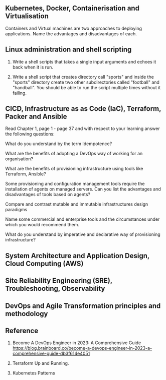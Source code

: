 ## Kubernetes, Docker, Containerisation and Virtualisation

Containers and Virtual machines are two approaches to deploying applications. Name the advantages and disadvantages of each.

## Linux administration and shell scripting

1. Write a shell scripts that takes a single input arguments and echoes it back when it is run.

2. Write a shell script that creates directory call "sports" and inside the "sports" directory create two other subdirectories called "football" and "handball". You should be able to run the script multiple times without it failing.

## CICD, Infrastructure as as Code (IaC), Terraform, Packer and Ansible

Read Chapter 1, page 1 - page 37 and with respect to your learning answer the following questions:

What do you understand by the term Idempotence?

What are the benefits of adopting a DevOps way of working for an organisation?

What are the benefits of provisioning infrastructure using tools like Terraform, Ansible?

Some provisioning and configuration management tools require the installation of agents on managed servers. Can you list the advantages and disadvantages of tools based on agents?

Compare and contrast mutable and immutable infrastructures design paradigms

Name some commercial and enterprise tools and the circumstances under which you would recommend them.

What do you understand by imperative and declarative way of provisioning infrastructure?


## System Architecture and Application Design, Cloud Computing (AWS)




## Site Reliability Engineering (SRE), Troubleshooting, Observability




## DevOps and Agile Transformation principles and methodology



## Reference

1. Become A DevOps Engineer in 2023: A Comprehensive Guide
https://blog.brainboard.co/become-a-devops-engineer-in-2023-a-comprehensive-guide-db3f614e4051

2. Terraform Up and Running.

3. Kubernetes Patterns

